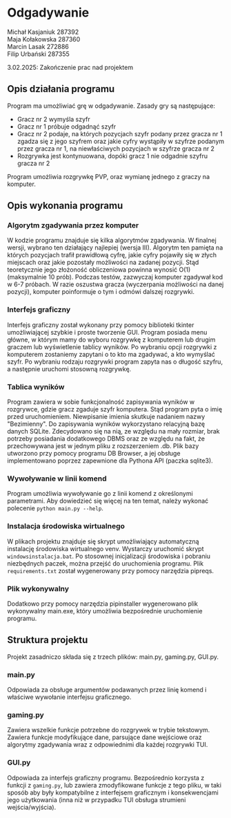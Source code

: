 # Odgadywanie
Michał Kasjaniuk 287392  
Maja Kołakowska 287360  
Marcin Lasak 272886  
Filip Urbański 287355  

3.02.2025: Zakończenie prac nad projektem

## Opis działania programu 
Program ma umożliwiać grę w odgadywanie. Zasady gry są następujące: 
- Gracz nr 2 wymyśla szyfr
- Gracz nr 1 próbuje odgadnąć szyfr
- Gracz nr 2 podaje, na których pozycjach szyfr podany przez gracza nr 1 zgadza się z jego szyfrem oraz jakie cyfry wystąpiły w szyfrze podanym przez gracza nr 1, na niewłaściwych pozycjach w szyfrze gracza nr 2
- Rozgrywka jest kontynuowana, dopóki gracz 1 nie odgadnie szyfru gracza nr 2

 Program umożliwia rozgrywkę PVP, oraz wymianę jednego z graczy na komputer.
## Opis wykonania programu 
### Algorytm zgadywania przez komputer 
W kodzie programu znajduje się kilka algorytmów zgadywania. W finalnej wersji, wybrano ten działający najlepiej (wersja III). Algorytm ten pamięta na których pozycjach trafił prawidłową cyfrę, jakie cyfry pojawiły się w złych miejscach oraz jakie pozostały możliwości na zadanej pozycji. Stąd teoretycznie jego złożoność obliczeniowa powinna wynosić O(1) (maksymalnie 10 prób). Podczas testów, zazwyczaj komputer zgadywał kod w 6-7 próbach. W razie oszustwa gracza (wyczerpania możliwości na danej pozycji), komputer poinformuje o tym i odmówi dalszej rozgrywki.
### Interfejs graficzny 
Interfejs graficzny został wykonany przy pomocy biblioteki tkinter umożliwiającej szybkie i proste tworzenie GUI. Program posiada menu główne, w którym mamy do wyboru rozgrywkę z komputerem lub drugim graczem lub wyświetlenie tablicy wyników. Po wybraniu opcji rozgrywki z komputerem zostaniemy zapytani o to kto ma zgadywać, a kto wymyślać szyfr. Po wybraniu rodzaju rozgrywki program zapyta nas o długość szyfru, a następnie uruchomi stosowną rozgrywkę.
### Tablica wyników 
Program zawiera w sobie funkcjonalność zapisywania wyników w rozgrywce, gdzie gracz zgaduje szyfr komputera. Stąd program pyta o imię przed uruchomieniem. Niewpisanie imienia skutkuje nadaniem nazwy "Bezimienny". Do zapisywania wyników wykorzystano relacyjną bazę danych SQLite. Zdecydowano się na nią, ze względu na mały rozmiar, brak potrzeby posiadania dodatkowego DBMS oraz ze względu na fakt, że przechowywana jest w jednym pliku z rozszerzeniem .db. Plik bazy utworzono przy pomocy programu DB Browser, a jej obsługe implementowano poprzez zapewnione dla Pythona API (paczka sqlite3).
### Wywoływanie w linii komend 
Program umożliwia wywoływanie go z linii komend z określonymi parametrami. Aby dowiedzieć się więcej na ten temat, należy wykonać polecenie `python main.py --help`. 
### Instalacja środowiska wirtualnego 
W plikach projektu znajduje się skrypt umożliwiający automatyczną instalację środowiska wirtualnego venv. Wystarczy uruchomić skrypt `windowsinstalacja.bat`. Po stosownej inicjalizacji środowiska i pobraniu niezbędnych paczek, można przejść do uruchomienia programu. Plik `requirements.txt` został wygenerowany przy pomocy narzędzia pipreqs.
### Plik wykonywalny 
Dodatkowo przy pomocy narzędzia pipinstaller wygenerowano plik wykonywalny main.exe, który umożliwia bezpośrednie uruchomienie programu. 
## Struktura projektu 
Projekt zasadniczo składa się z trzech plików: main.py, gaming.py, GUI.py. 
### main.py 
Odpowiada za obsługe argumentów podawanych przez linię komend i właściwe wywołanie interfejsu graficznego. 
### gaming.py 
Zawiera wszelkie funkcje potrzebne do rozgrywek w trybie tekstowym. Zawiera funkcje modyfikujące dane, parsujące dane wejściowe oraz algorytmy zgadywania wraz z odpowiednimi dla każdej rozgrywki TUI. 
### GUI.py 
Odpowiada za interfejs graficzny programu. Bezpośrednio korzysta z funkcji z `gaming.py`, lub zawiera zmodyfikowane funkcje z tego pliku, w taki sposób aby były kompatybilne z interfejsem graficznym i konsekwencjami jego użytkowania (inna niż w przypadku TUI obsługa strumieni wejścia/wyjścia).


